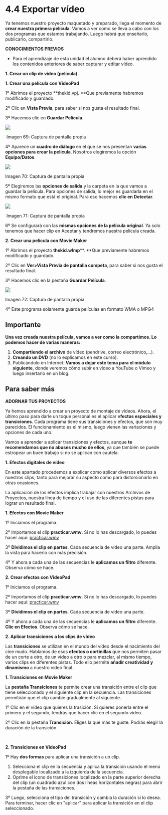 # 4.4 Exportar vídeo

Ya tenemos nuestro proyecto maquetado y preparado, llega el momento de **crear nuestra primera película**. Vamos a ver como se lleva a cabo con los dos programas que estamos trabajando. Luego habrá que enseñarlo, publicarlo, compartirlo.

**CONOCIMIENTOS PREVIOS**

*   Para el aprendizaje de esta unidad el alumno deberá haber aprendido los contenidos anteriores de saber capturar y editar vídeo.

**1\. Crear un clip de vídeo (película)**

**1\. Crear una película con VideoPad**

1º Abrimos el proyecto **thekid.vpj. **Que previamente habremos modificado y guardado.

2º Clic en **Vista Previa**, para saber si nos gusta el resultado final.

3º Hacemos clic en **Guardar Película**.


![](img/crear_vido.jpg)


 Imagen 69: Captura de pantalla propia

4º Aparece un **cuadro de diálogo** en el que se nos presentan **varias opciones para crear la película**. Nosotros elegiremos la opción **Equipo/Datos**.


![](img/crear_vido2.jpg)


Imagen 70: Captura de pantalla propia 

5º Elegiremos las **opciones de salida** y la carpeta en la que vamos a guardar la película. Para opciones de salida, lo mejor es guardarla en el mismo formato que está el original. Para eso hacemos **clic en Detectar**.


![](img/crear_vido3.jpg)


 Imagen 71: Captura de pantalla propia

6º Se configurará con las **mismas opciones de la película original**. Ya solo tenemos que hacer clip en Aceptar y tendremos nuestra película creada.

**2\. Crear una película con Movie Maker**

1º Abrimos el proyecto **thekid.wlmp****. **Que previamente habremos modificado y guardado.

2º Clic en **Ver>Vista Previa de pantalla competa**, para saber si nos gusta el resultado final.

3º Hacemos clic en la pestaña **Guardar Película**.


![](img/crear_vido4.jpg)


Imagen 72: Captura de pantalla propia

4º Este programa solamente guarda películas en formato WMA o MPG4

## Importante

**Una vez creada nuestra película, vamos a ver como la compartimos. Lo podemos hacer de varias maneras:**

1.  **Compartiendo el archivo** de vídeo (pendrive, correo electrónico,...).
2.  **Creando un DVD** (no lo explicamos en este curso).
3.  Publicándolo en Internet. **Vamos a dejar este tema para el módulo siguiente**, donde veremos cómo subir en vídeo a YouTube o Vimeo y luego insertarlo en un blog.

## Para saber más

**ADORNAR TUS PROYECTOS**

Ya hemos aprendido a crear un proyecto de montaje de vídeos. Ahora, el último paso para darle un toque personal es el aplicar e**fectos especiales y transiciones**. Cada programa tiene sus transiciones y efectos, que son muy parecidos. El funcionamiento es el mismo, luego vienen las variaciones y opciones de cada uno.

Vamos a aprender a aplicar transiciones y efectos, aunque **te recomendamos que no abuses mucho de ellos**, ya que también se puede estropear un buen trabajo si no se aplican con cautela.

**1\. Efectos digitales de vídeo**

En este apartado procedemos a explicar como aplicar diversos efectos a nuestros clips, tanto para mejorar su aspecto como para distorsionarlo en otras ocasiones.

La aplicación de los efectos implica trabajar con nuestros Archivos de Proyectos, nuestra línea de tiempo y el uso de las diferentes pistas para lograr un resultado final.

**1\. Efectos con Movie Maker**

1º Iniciamos el programa.

2º Importamos el clip **practicar.wmv**. Si no lo has descargado, lo puedes hacer aquí: [practicar.wmv](http://catedu.es/materialesaularagon2013/imagen/practicar.wmv)

3º **Dividimos el clip en partes**. Cada secuencia de vídeo una parte. Amplia la vista para hacerlo con más precisión.

4º Y ahora a cada una de las secuencias le **aplicamos un filtro** diferente. Observa cómo se hace.

**2\. Crear efectos con VideoPad**

1º Iniciamos el programa.

2º Importamos el clip **practicar.wmv**. Si no lo has descargado, lo puedes hacer aquí: [practicar.wmv](http://catedu.es/materialesaularagon2013/imagen/practicar.wmv)

3º **Dividimos el clip en partes**. Cada secuencia de vídeo una parte. 

4º Y ahora a cada una de las secuencias le **aplicamos un filtro** diferente. **Clic en Efectos**. Observa cómo se hace. 

**2\. Aplicar transiciones a los clips de vídeo**

Las **transiciones** se utilizan en el mundo del vídeo desde el nacimiento del cine mudo. Hablamos de esos **efectos o cortinillas** que nos permiten pasar de un corte a otro, de un vídeo a otro o para mezclar, al mismo tiempo, varios clips en diferentes pistas. Todo ello permite **añadir creatividad y dinamismo** a nuestro vídeo final.

**1\. Transiciones en Movie Maker**

La **pestaña Transiciones** te permite crear una transición entre el clip que tiene seleccionado y el siguiente clip en la secuencia. Las transiciones permitirán que el clip cambie gradualmente al siguiente.

1º Clic en el vídeo que quieres la trasición. Si quieres ponerla entre el primero y el segundo, tendrás que hacer clic en el segundo vídeo.

2º Clic en la pestaña **Transición**. Eliges la que más te guste. Podrás elegir la duración de la transición.

 

**2\. Transiciones en VideoPad**

1º Hay **dos formas** para aplicar una transición a un clip.

1.  Selecciona el clip en la secuencia y aplica la transición usando el menú desplegable localizado a la izquierda de la secuencia.
2.  Oprime el icono de transiciones localizado en la parte superior derecha del clip (un cuadrado azul con dos líneas horizontales negras) para abrir la pestaña de las transiciones.

3º Luego, selecciona el tipo del transición y cambia la duración si lo desea. Para terminar, hacer clic en "aplicar" para aplicar la transición en el clip seleccionado.

